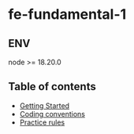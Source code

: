 # fe-fundamental-1
## ENV
node >= 18.20.0  

## Table of contents
- [Getting Started](readme/get-started.md)
- [Coding conventions](readme/coding-conventions.md)
- [Practice rules](readme/practice-rules.md)